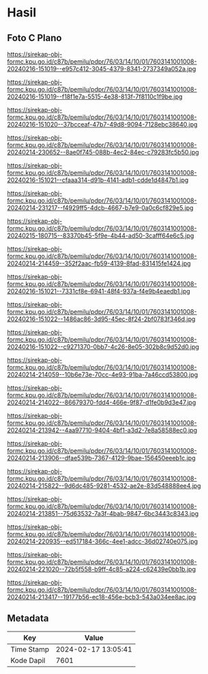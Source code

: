 # Hasil

## Foto C Plano

https://sirekap-obj-formc.kpu.go.id/c87b/pemilu/pdpr/76/03/14/10/01/7603141001008-20240216-151019--e957c412-3045-4379-8341-2737349a052a.jpg

https://sirekap-obj-formc.kpu.go.id/c87b/pemilu/pdpr/76/03/14/10/01/7603141001008-20240216-151019--f18f1e7a-5515-4e38-813f-7f8110c1f9be.jpg

https://sirekap-obj-formc.kpu.go.id/c87b/pemilu/pdpr/76/03/14/10/01/7603141001008-20240216-151020--37bcceaf-47b7-49d8-9094-7128ebc38640.jpg

https://sirekap-obj-formc.kpu.go.id/c87b/pemilu/pdpr/76/03/14/10/01/7603141001008-20240214-230652--8ae0f745-088b-4ec2-84ec-c79283fc5b50.jpg

https://sirekap-obj-formc.kpu.go.id/c87b/pemilu/pdpr/76/03/14/10/01/7603141001008-20240216-151021--cfaaa314-d91b-4141-adb1-cdde1d4847b1.jpg

https://sirekap-obj-formc.kpu.go.id/c87b/pemilu/pdpr/76/03/14/10/01/7603141001008-20240214-231217--f4929ff5-4dcb-4667-b7e9-0a0c6cf829e5.jpg

https://sirekap-obj-formc.kpu.go.id/c87b/pemilu/pdpr/76/03/14/10/01/7603141001008-20240215-180715--83370b45-5f9e-4b44-ad50-3cafff64e6c5.jpg

https://sirekap-obj-formc.kpu.go.id/c87b/pemilu/pdpr/76/03/14/10/01/7603141001008-20240214-214459--352f2aac-fb59-4139-8fad-831415fe1424.jpg

https://sirekap-obj-formc.kpu.go.id/c87b/pemilu/pdpr/76/03/14/10/01/7603141001008-20240216-151021--7331cf8e-6941-48f4-937a-f4e9b4eaedb1.jpg

https://sirekap-obj-formc.kpu.go.id/c87b/pemilu/pdpr/76/03/14/10/01/7603141001008-20240216-151022--1486ac86-3d95-45ec-8f24-2bf0783f346d.jpg

https://sirekap-obj-formc.kpu.go.id/c87b/pemilu/pdpr/76/03/14/10/01/7603141001008-20240216-151022--c9271370-0bb7-4c26-8e05-302b8c9d52d0.jpg

https://sirekap-obj-formc.kpu.go.id/c87b/pemilu/pdpr/76/03/14/10/01/7603141001008-20240214-214059--10b6e73e-70cc-4e93-91ba-7a46ccd53800.jpg

https://sirekap-obj-formc.kpu.go.id/c87b/pemilu/pdpr/76/03/14/10/01/7603141001008-20240214-214022--86679370-fdd4-466e-9f87-d1fe0b9d3e47.jpg

https://sirekap-obj-formc.kpu.go.id/c87b/pemilu/pdpr/76/03/14/10/01/7603141001008-20240214-213942--4aa97710-9404-4bf1-a3d2-7e8a58588ec0.jpg

https://sirekap-obj-formc.kpu.go.id/c87b/pemilu/pdpr/76/03/14/10/01/7603141001008-20240214-213906--dfae539b-7367-4129-9bae-156450eeeb1c.jpg

https://sirekap-obj-formc.kpu.go.id/c87b/pemilu/pdpr/76/03/14/10/01/7603141001008-20240214-215822--9d6dc485-9281-4532-ae2e-83d548888ee4.jpg

https://sirekap-obj-formc.kpu.go.id/c87b/pemilu/pdpr/76/03/14/10/01/7603141001008-20240214-213851--75d63532-7a3f-4bab-9847-6bc3443c8343.jpg

https://sirekap-obj-formc.kpu.go.id/c87b/pemilu/pdpr/76/03/14/10/01/7603141001008-20240214-220935--ed517184-366c-4ee1-adcc-36d02740e075.jpg

https://sirekap-obj-formc.kpu.go.id/c87b/pemilu/pdpr/76/03/14/10/01/7603141001008-20240214-221020--72b5f558-b9ff-4c85-a224-c62439e0bb1b.jpg

https://sirekap-obj-formc.kpu.go.id/c87b/pemilu/pdpr/76/03/14/10/01/7603141001008-20240214-213417--19177b56-ec18-456e-bcb3-543a034ee8ac.jpg


## Metadata

| Key        | Value               |
| ---------- | ------------------- |
| Time Stamp | 2024-02-17 13:05:41 |
| Kode Dapil | 7601                |



